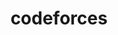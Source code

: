 ---
layout: tag-blog
title: codeforces
slug: codeforces
category: algorithm
menu: false
order: 4
---